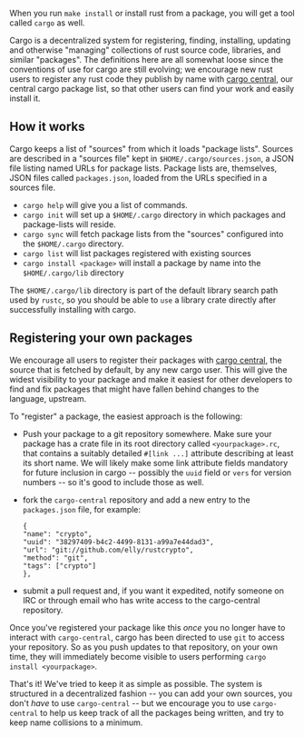 When you run `make install` or install rust from a package, you will get a tool called `cargo` as well.

Cargo is a decentralized system for registering, finding, installing, updating and otherwise "managing" collections of rust source code, libraries, and similar "packages". The definitions here are all somewhat loose since the conventions of use for cargo are still evolving; we encourage new rust users to register any rust code they publish by name with [cargo central](http://github.com/mozilla/cargo-central), our central cargo package list, so that other users can find your work and easily install it.

## How it works

Cargo keeps a list of "sources" from which it loads "package lists". Sources are described in a "sources file" kept in `$HOME/.cargo/sources.json`, a JSON file listing named URLs for package lists. Package lists are, themselves, JSON files called `packages.json`, loaded from the URLs specified in a sources file.

* `cargo help` will give you a list of commands.
* `cargo init` will set up a `$HOME/.cargo` directory in which packages and package-lists will reside.
* `cargo sync` will fetch package lists from the "sources" configured into the `$HOME/.cargo` directory.
* `cargo list` will list packages registered with existing sources
* `cargo install <package>` will install a package by name into the `$HOME/.cargo/lib` directory

The `$HOME/.cargo/lib` directory is part of the default library search path used by `rustc`, so you should be able to `use` a library crate directly after successfully installing with cargo.

## Registering your own packages

We encourage all users to register their packages with [cargo central](http://github.com/mozilla/cargo-central), the source that is fetched by default, by any new cargo user. This will give the widest visibility to your package and make it easiest for other developers to find and fix packages that might have fallen behind changes to the language, upstream.

To "register" a package, the easiest approach is the following:

  * Push your package to a git repository somewhere. Make sure your package has a crate file in its root directory called `<yourpackage>.rc`, that contains a suitably detailed `#[link ...]` attribute describing at least its short name. We will likely make some link attribute fields mandatory for future inclusion in cargo -- possibly the `uuid` field or `vers` for version numbers -- so it's good to include those as well.
  * fork the `cargo-central` repository and add a new entry to the `packages.json` file, for example:

        {
        "name": "crypto",
        "uuid": "38297409-b4c2-4499-8131-a99a7e44dad3",
        "url": "git://github.com/elly/rustcrypto",
        "method": "git",
        "tags": ["crypto"]
        },

  * submit a pull request and, if you want it expedited, notify someone on IRC or through email who has write access to the cargo-central repository. 

Once you've registered your package like this *once* you no longer have to interact with `cargo-central`, cargo has been directed to use `git` to access your repository. So as you push updates to that repository, on your own time, they will immediately become visible to users performing `cargo install <yourpackage>`.

That's it! We've tried to keep it as simple as possible. The system is structured in a decentralized fashion -- you can add your own sources, you don't *have* to use `cargo-central` -- but we encourage you to use `cargo-central` to help us keep track of all the packages being written, and try to keep name collisions to a minimum.